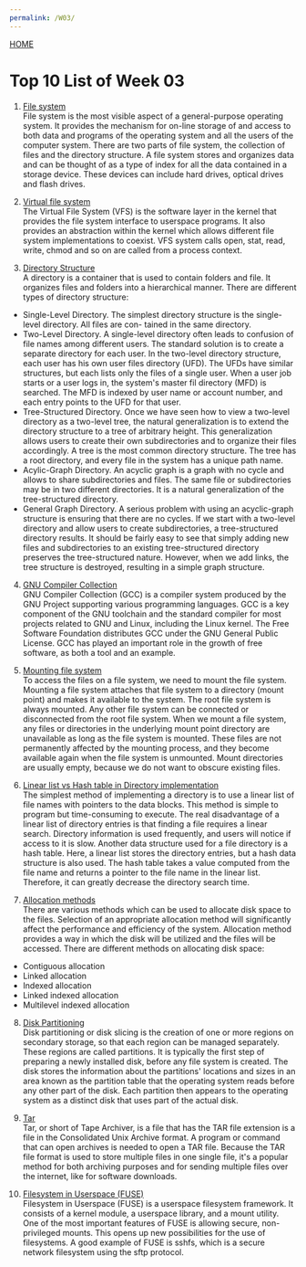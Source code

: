 ```yaml
---
permalink: /W03/
---
```

[HOME](../)

# Top 10 List of Week 03

1. [File system](https://searchstorage.techtarget.com/definition/file-system)<br>
File system is the most visible aspect of a general-purpose operating system. It provides the mechanism for on-line storage of and access to both data and programs of the operating system and all the users of the computer system. There are two parts of file system, the collection of files and the directory structure. A file system stores and organizes data and can be thought of as a type of index for all the data contained in a storage device. These devices can include hard drives, optical drives and flash drives.

2. [Virtual file system](https://www.kernel.org/doc/html/latest/filesystems/vfs.html)<br>
The Virtual File System (VFS) is the software layer in the kernel that provides the file system interface to userspace programs. It also provides an abstraction within the kernel which allows different file system implementations to coexist. VFS system calls open, stat, read, write, chmod and so on are called from a process context.

3. [Directory Structure](https://www.geeksforgeeks.org/structures-of-directory-in-operating-system/)<br>
A directory is a container that is used to contain folders and file. It organizes files and folders into a hierarchical manner. There are different types of directory structure:
* Single-Level Directory. The simplest directory structure is the single-level directory. All files are con- tained in the same directory.
* Two-Level Directory. A single-level directory often leads to confusion of file names among different users. The standard solution is to create a separate directory for each user. In the two-level directory structure, each user has his own user files directory (UFD). The UFDs have similar structures, but each lists only the files of a single user. When a user job starts or a user logs in, the system's master fil directory (MFD) is searched. The MFD is indexed by user name or account number, and each entry points to the UFD for that user.
* Tree-Structured Directory. Once we have seen how to view a two-level directory as a two-level tree, the natural generalization is to extend the directory structure to a tree of arbitrary height. This generalization allows users to create their own subdirectories and to organize their files accordingly. A tree is the most common directory structure. The tree has a root directory, and every file in the system has a unique path name.
* Acylic-Graph Directory. An acyclic graph is a graph with no cycle and allows to share subdirectories and files. The same file or subdirectories may be in two different directories. It is a natural generalization of the tree-structured directory.
* General Graph Directory. A serious problem with using an acyclic-graph structure is ensuring that there are no cycles. If we start with a two-level directory and allow users to create subdirectories, a tree-structured directory results. It should be fairly easy to see that simply adding new files and subdirectories to an existing tree-structured directory preserves the tree-structured nature. However, when we add links, the tree structure is destroyed, resulting in a simple graph structure.

4. [GNU Compiler Collection](https://en.wikipedia.org/wiki/GNU_Compiler_Collection)<br>
 GNU Compiler Collection (GCC) is a compiler system produced by the GNU Project supporting various programming languages. GCC is a key component of the GNU toolchain and the standard compiler for most projects related to GNU and Linux, including the Linux kernel. The Free Software Foundation distributes GCC under the GNU General Public License. GCC has played an important role in the growth of free software, as both a tool and an example.

5. [Mounting file system](https://docs.oracle.com/cd/E19455-01/805-7228/6j6q7ueup/index.html)<br>
To access the files on a file system, we need to mount the file system. Mounting a file system attaches that file system to a directory (mount point) and makes it available to the system. The root file system is always mounted. Any other file system can be connected or disconnected from the root file system. When we mount a file system, any files or directories in the underlying mount point directory are unavailable as long as the file system is mounted. These files are not permanently affected by the mounting process, and they become available again when the file system is unmounted. Mount directories are usually empty, because we do not want to obscure existing files.

6. [Linear list vs Hash table in Directory implementation](https://www.javatpoint.com/os-directory-implementation)<br>
The simplest method of implementing a directory is to use a linear list of file names with pointers to the data blocks. This method is simple to program but time-consuming to execute. The real disadvantage of a linear list of directory entries is that finding a file requires a linear search. Directory information is used frequently, and users will notice if access to it is slow. Another data structure used for a file directory is a hash table. Here, a linear list stores the directory entries, but a hash data structure is also used. The hash table takes a value computed from the file name and returns a pointer to the file name in the linear list. Therefore, it can greatly decrease the directory search time.

7. [Allocation methods](https://www.javatpoint.com/os-allocation-methods)<br>
There are various methods which can be used to allocate disk space to the files. Selection of an appropriate allocation method will significantly affect the performance and efficiency of the system. Allocation method provides a way in which the disk will be utilized and the files will be accessed. There are different methods on allocating disk space:
* Contiguous allocation
* Linked allocation
* Indexed allocation
* Linked indexed allocation
* Multilevel indexed allocation

8. [Disk Partitioning](https://en.wikipedia.org/wiki/Disk_partitioning)<br>
Disk partitioning or disk slicing is the creation of one or more regions on secondary storage, so that each region can be managed separately. These regions are called partitions. It is typically the first step of preparing a newly installed disk, before any file system is created. The disk stores the information about the partitions' locations and sizes in an area known as the partition table that the operating system reads before any other part of the disk. Each partition then appears to the operating system as a distinct disk that uses part of the actual disk.

9. [Tar](https://www.lifewire.com/tar-file-2622386)<br>
Tar, or short of Tape Archiver, is a file that has the TAR file extension is a file in the Consolidated Unix Archive format. A program or command that can open archives is needed to open a TAR file. Because the TAR file format is used to store multiple files in one single file, it's a popular method for both archiving purposes and for sending multiple files over the internet, like for software downloads. 

10. [Filesystem in Userspace (FUSE)](https://www.kernel.org/doc/html/latest/filesystems/fuse.html)<br>
Filesystem in Userspace (FUSE) is a userspace filesystem framework. It consists of a kernel module, a userspace library, and a mount utility. One of the most important features of FUSE is allowing secure, non-privileged mounts. This opens up new possibilities for the use of filesystems. A good example of FUSE is sshfs, which is a secure network filesystem using the sftp protocol.
